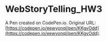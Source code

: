 # WebStoryTelling_HW3

A Pen created on CodePen.io. Original URL: [https://codepen.io/eewyonql/pen/KKgvOdd](https://codepen.io/eewyonql/pen/KKgvOdd).


